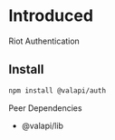 # Introduced

Riot Authentication

## Install

```bash
npm install @valapi/auth
```

Peer Dependencies

- @valapi/lib